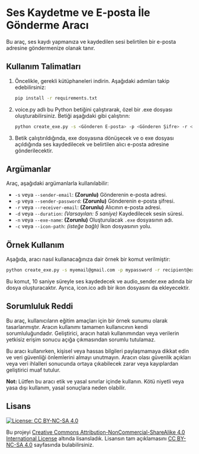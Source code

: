 # Ses Kaydetme ve E-posta İle Gönderme Aracı

Bu araç, ses kaydı yapmanıza ve kaydedilen sesi belirtilen bir e-posta adresine göndermenize olanak tanır.

## Kullanım Talimatları

1. Öncelikle, gerekli kütüphaneleri indirin. Aşağıdaki adımları takip edebilirsiniz:

   ```bash
   pip install -r requirements.txt
   ```
2. voice.py adlı bu Python betiğini çalıştırarak, özel bir .exe dosyası oluşturabilirsiniz. Betiği aşağıdaki gibi çalıştırın:
   ```bash
   python create_exe.py -s <Gönderen E-posta> -p <Gönderen Şifre> -r <Alıcı E-posta> -d <Kaydedilecek Süre)  -n <Exe İsmi> -c <İcon>
    ```

3. Betik çalıştırıldığında, exe dosyasına dönüşecek ve o exe dosyası açıldığında ses kaydedilecek ve belirtilen alıcı e-posta adresine gönderilecektir.

## Argümanlar

Araç, aşağıdaki argümanlarla kullanılabilir:

- `-s` veya `--sender-email`: **(Zorunlu)** Gönderenin e-posta adresi.
- `-p` veya `--sender-password`: **(Zorunlu)** Gönderenin e-posta şifresi.
- `-r` veya `--receiver-email`: **(Zorunlu)** Alıcının e-posta adresi.
- `-d` veya `--duration`: *(Varsayılan: 5 saniye)* Kaydedilecek sesin süresi.
- `-n` veya `--exe-name`: **(Zorunlu)** Oluşturulacak `.exe` dosyasının adı.
- `-c` veya `--icon-path`: *(isteğe bağlı)* İkon dosyasının yolu.


## Örnek Kullanım
Aşağıda, aracı nasıl kullanacağınıza dair örnek bir komut verilmiştir:

```bash
python create_exe.py -s myemail@gmail.com -p mypassword -r recipient@example.com -d 10 -n audio_sender -c icon.ico
```
Bu komut, 10 saniye süreyle ses kaydedecek ve audio_sender.exe adında bir dosya oluşturacaktır. Ayrıca, icon.ico adlı bir ikon dosyasını da ekleyecektir.

## Sorumluluk Reddi

Bu araç, kullanıcıların eğitim amaçları için bir örnek sunumu olarak tasarlanmıştır. Aracın kullanımı tamamen kullanıcının kendi sorumluluğundadır. Geliştirici, aracın hatalı kullanımından veya verilerin yetkisiz erişim sonucu açığa çıkmasından sorumlu tutulamaz.

Bu aracı kullanırken, kişisel veya hassas bilgileri paylaşmamaya dikkat edin ve veri güvenliği önlemlerini almayı unutmayın. Aracın olası güvenlik açıkları veya veri ihlalleri sonucunda ortaya çıkabilecek zarar veya kayıplardan geliştirici muaf tutulur.

**Not:** Lütfen bu aracı etik ve yasal sınırlar içinde kullanın. Kötü niyetli veya yasa dışı kullanım, yasal sonuçlara neden olabilir.


## Lisans

[![License: CC BY-NC-SA 4.0](https://licensebuttons.net/l/by-nc-sa/4.0/88x31.png)](https://creativecommons.org/licenses/by-nc-sa/4.0/legalcode)

Bu projeyi [Creative Commons Attribution-NonCommercial-ShareAlike 4.0 International License](https://creativecommons.org/licenses/by-nc-sa/4.0/legalcode) altında lisansladık. Lisansın tam açıklamasını [CC BY-NC-SA 4.0](https://creativecommons.org/licenses/by-nc-sa/4.0/legalcode) sayfasında bulabilirsiniz.




   
